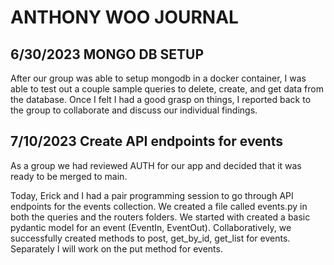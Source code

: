 # ANTHONY WOO JOURNAL

## 6/30/2023 MONGO DB SETUP

After our group was able to setup mongodb in a docker container, I was able to test out a couple sample queries to delete, create, and get data from the database. Once I felt I had a good grasp on things, I reported back to the group to collaborate and discuss our individual findings.

## 7/10/2023 Create API endpoints for events

As a group we had reviewed AUTH for our app and decided that it was ready to be merged to main.

Today, Erick and I had a pair programming session to go through API endpoints for the events collection. We created a file called events.py in both the queries and the routers folders. We started with created a basic pydantic model for an event (EventIn, EventOut). Collaboratively, we successfully created methods to post, get_by_id, get_list for events. Separately I will work on the put method for events.

